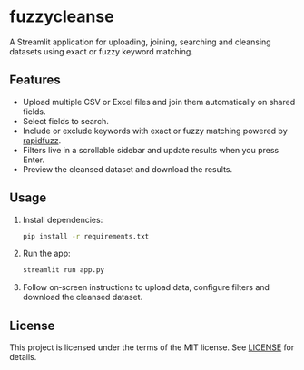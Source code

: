 # fuzzycleanse

A Streamlit application for uploading, joining, searching and cleansing datasets using exact or fuzzy keyword matching.

## Features
- Upload multiple CSV or Excel files and join them automatically on shared fields.
- Select fields to search.
- Include or exclude keywords with exact or fuzzy matching powered by [rapidfuzz](https://github.com/maxbachmann/RapidFuzz).
- Filters live in a scrollable sidebar and update results when you press Enter.
- Preview the cleansed dataset and download the results.

## Usage
1. Install dependencies:
   ```bash
   pip install -r requirements.txt
   ```
2. Run the app:
   ```bash
   streamlit run app.py
   ```
3. Follow on‑screen instructions to upload data, configure filters and download the cleansed dataset.

## License
This project is licensed under the terms of the MIT license. See [LICENSE](LICENSE) for details.
